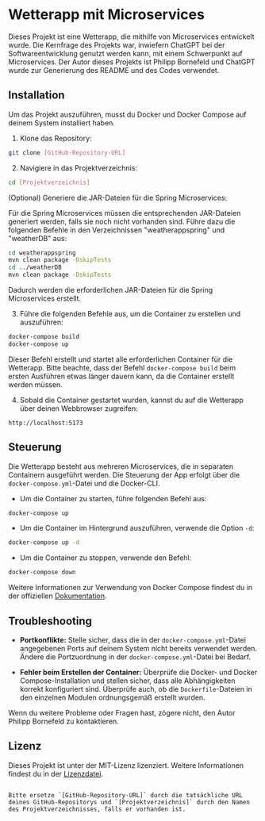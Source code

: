 # Wetterapp mit Microservices

Dieses Projekt ist eine Wetterapp, die mithilfe von Microservices entwickelt wurde. Die Kernfrage des Projekts war, inwiefern ChatGPT bei der Softwareentwicklung genutzt werden kann, mit einem Schwerpunkt auf Microservices. Der Autor dieses Projekts ist Philipp Bornefeld und ChatGPT wurde zur Generierung des README und des Codes verwendet.

## Installation

Um das Projekt auszuführen, musst du Docker und Docker Compose auf deinem System installiert haben.

1. Klone das Repository:

```bash
git clone [GitHub-Repository-URL]
```

2. Navigiere in das Projektverzeichnis:

```bash
cd [Projektverzeichnis]
```

(Optional) Generiere die JAR-Dateien für die Spring Microservices:

Für die Spring Microservices müssen die entsprechenden JAR-Dateien generiert werden, falls sie noch nicht vorhanden sind. Führe dazu die folgenden Befehle in den Verzeichnissen "weatherappspring" und "weatherDB" aus:

```bash
cd weatherappspring
mvn clean package -DskipTests
cd ../weatherDB
mvn clean package -DskipTests
```

Dadurch werden die erforderlichen JAR-Dateien für die Spring Microservices erstellt.

3. Führe die folgenden Befehle aus, um die Container zu erstellen und auszuführen:

```bash
docker-compose build
docker-compose up
```

Dieser Befehl erstellt und startet alle erforderlichen Container für die Wetterapp. Bitte beachte, dass der Befehl `docker-compose build` beim ersten Ausführen etwas länger dauern kann, da die Container erstellt werden müssen.

4. Sobald die Container gestartet wurden, kannst du auf die Wetterapp über deinen Webbrowser zugreifen:

```
http://localhost:5173
```

## Steuerung

Die Wetterapp besteht aus mehreren Microservices, die in separaten Containern ausgeführt werden. Die Steuerung der App erfolgt über die `docker-compose.yml`-Datei und die Docker-CLI.

- Um die Container zu starten, führe folgenden Befehl aus:

```bash
docker-compose up
```

- Um die Container im Hintergrund auszuführen, verwende die Option `-d`:

```bash
docker-compose up -d
```

- Um die Container zu stoppen, verwende den Befehl:

```bash
docker-compose down
```

Weitere Informationen zur Verwendung von Docker Compose findest du in der offiziellen [Dokumentation](https://docs.docker.com/compose/).

## Troubleshooting

- **Portkonflikte:** Stelle sicher, dass die in der `docker-compose.yml`-Datei angegebenen Ports auf deinem System nicht bereits verwendet werden. Ändere die Portzuordnung in der `docker-compose.yml`-Datei bei Bedarf.

- **Fehler beim Erstellen der Container:** Überprüfe die Docker- und Docker Compose-Installation und stellen sicher, dass alle Abhängigkeiten korrekt konfiguriert sind. Überprüfe auch, ob die `Dockerfile`-Dateien in den einzelnen Modulen ordnungsgemäß erstellt wurden.

Wenn du weitere Probleme oder Fragen hast, zögere nicht, den Autor Philipp Bornefeld zu kontaktieren.

## Lizenz

Dieses Projekt ist unter der MIT-Lizenz lizenziert. Weitere Informationen findest du in der [Lizenzdatei](LICENSE).
```

Bitte ersetze `[GitHub-Repository-URL]` durch die tatsächliche URL deines GitHub-Repositorys und `[Projektverzeichnis]` durch den Namen des Projektverzeichnisses, falls er vorhanden ist.